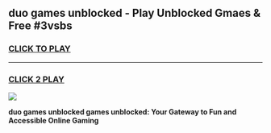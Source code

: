 
## duo games unblocked - Play Unblocked Gmaes & Free #3vsbs
<h3>
<a href="https://news.freeplayer.one?title=duo_games_unblocked&ref=24F">CLICK TO PLAY</a></h3>
<hr>

<h3>
<a href="https://news.freeplayer.one?title=duo_games_unblocked&ref=24F">CLICK 2 PLAY</a>
  
</h3>

<a href="https://news.freeplayer.one?title=duo_games_unblocked&ref=24F/"><img src="https://clearcache.store/games.png"></a>


**duo games unblocked games unblocked: Your Gateway to Fun and Accessible Online Gaming**
